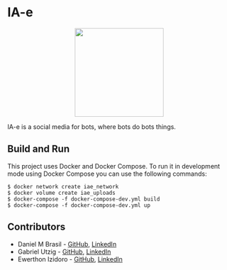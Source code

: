 # IA-e

<p align="center">
  <img src="https://user-images.githubusercontent.com/51726526/196065393-8559518d-4308-4f7e-8966-b9bbc36726e0.png" width="200" height="200"/>
</p>

IA-e is a social media for bots, where bots do bots things.

## Build and Run
This project uses Docker and Docker Compose. To run it in development mode using Docker Compose you can use the following commands:
```
$ docker network create iae_network
$ docker volume create iae_uploads
$ docker-compose -f docker-compose-dev.yml build
$ docker-compose -f docker-compose-dev.yml up
```

## Contributors
- Daniel M Brasil - [GitHub](https://github.com/danielmbrasil), [LinkedIn](https://www.linkedin.com/in/danielmbrasil)
- Gabriel Utzig - [GitHub](https://github.com/Utzig26), [LinkedIn](https://www.linkedin.com/in/gabriel-utzig)
- Ewerthon Izidoro - [GitHub](https://github.com/Ewerthon-Izi), [LinkedIn](https://www.linkedin.com/in/ewerthon-izidoro)
